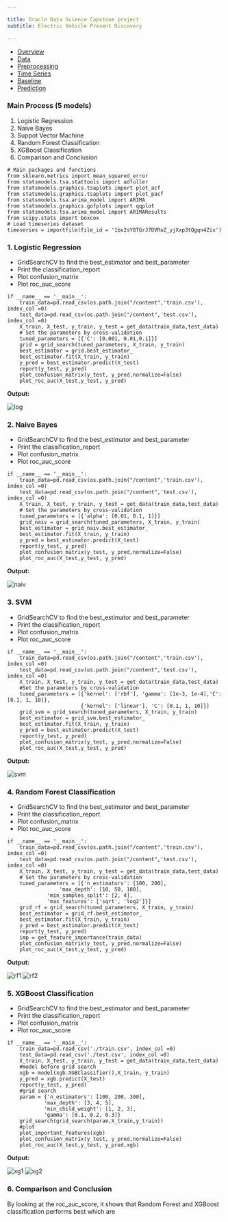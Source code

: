 ```yaml
---

title: Oracle Data Science Capstone project
subtitle: Electric Vehicle Present Discovery

---
```


   <link rel="stylesheet" type="text/css" href="css/main.css" />

   <div id= "main">
		<div id="menubar">
			<ul id="menu">
			    <li><a href="https://monarch2018.github.io/ev_prediction/index.html">Overview</a></li>
			    <li><a href="https://monarch2018.github.io/ev_prediction/data/">Data</a></li>
			    <li><a href="https://monarch2018.github.io/ev_prediction/preprocessing/">Preprocessing</a></li>
			    <li><a href="https://monarch2018.github.io/ev_prediction/timeseries/">Time Series</a></li>
			    <li class = "selected"><a href="https://monarch2018.github.io/ev_prediction/baseline/">Baseline</a></li>
			    <li><a href="https://monarch2018.github.io/ev_prediction/prediction/">Prediction</a></li>
			</ul>
		</div>
	
   </div>

### Main Process (5 models)
1. Logistic Regression 
2. Naive Bayes
3. Suppot Vector Machine
4. Random Forest Classification
4. XGBoost Classification
5. Comparison and Conclusion

```
# Main packages and functions
from sklearn.metrics import mean_squared_error
from statsmodels.tsa.stattools import adfuller
from statsmodels.graphics.tsaplots import plot_acf
from statsmodels.graphics.tsaplots import plot_pacf
from statsmodels.tsa.arima_model import ARIMA
from statsmodels.graphics.gofplots import qqplot
from statsmodels.tsa.arima_model import ARIMAResults
from scipy.stats import boxcox
# Load timeseries dataset
timeseries = importfile(file_id = '1bx2sY8TGrJ7DVRoZ_yjXxp3tQgqn4Zix')
```

### 1. Logistic Regression

- GridSearchCV to find the best_estimator and best_parameter
- Print the classification_report
- Plot confusion_matrix
- Plot roc_auc_score 

```
if __name__ == '__main__':
    train_data=pd.read_csv(os.path.join("/content",'train.csv'), index_col =0)
    test_data=pd.read_csv(os.path.join("/content",'test.csv'), index_col =0)
    X_train, X_test, y_train, y_test = get_data(train_data,test_data)
    # Set the parameters by cross-validation
    tuned_parameters = [{'C': [0.001, 0.01,0.1]}]
    grid = grid_search(tuned_parameters, X_train, y_train)
    best_estimator = grid.best_estimator_
    best_estimator.fit(X_train, y_train)
    y_pred = best_estimator.predict(X_test)
    report(y_test, y_pred)
    plot_confusion_matrix(y_test, y_pred,normalize=False)
    plot_roc_auc(X_test,y_test, y_pred)
```

**Output:**

![log](/img/log.png#log)

### 2. Naive Bayes

- GridSearchCV to find the best_estimator and best_parameter
- Print the classification_report
- Plot confusion_matrix
- Plot roc_auc_score 

```
if __name__ == '__main__':
    train_data=pd.read_csv(os.path.join("/content",'train.csv'), index_col =0)
    test_data=pd.read_csv(os.path.join("/content",'test.csv'), index_col =0)
    X_train, X_test, y_train, y_test = get_data(train_data,test_data)
    # Set the parameters by cross-validation
    tuned_parameters = [{'alpha': [0.01, 0.1, 1]}]
    grid_naiv = grid_search(tuned_parameters, X_train, y_train)
    best_estimator = grid_naiv.best_estimator_
    best_estimator.fit(X_train, y_train)
    y_pred = best_estimator.predict(X_test)
    report(y_test, y_pred)
    plot_confusion_matrix(y_test, y_pred,normalize=False)
    plot_roc_auc(X_test,y_test, y_pred)
```

**Output:**

![naiv](/img/naiv.png#naiv)

### 3. SVM

- GridSearchCV to find the best_estimator and best_parameter
- Print the classification_report
- Plot confusion_matrix
- Plot roc_auc_score 

```
if __name__ == '__main__':
    train_data=pd.read_csv(os.path.join("/content",'train.csv'), index_col =0)
    test_data=pd.read_csv(os.path.join("/content",'test.csv'), index_col =0)
    X_train, X_test, y_train, y_test = get_data(train_data,test_data)
    #Set the parameters by cross-validation
    tuned_parameters = [{'kernel': ['rbf'], 'gamma': [1e-3, 1e-4],'C': [0.1, 1, 10]},
                        {'kernel': ['linear'], 'C': [0.1, 1, 10]}]
    grid_svm = grid_search(tuned_parameters, X_train, y_train)
    best_estimator = grid_svm.best_estimator_
    best_estimator.fit(X_train, y_train)
    y_pred = best_estimator.predict(X_test)
    report(y_test, y_pred)
    plot_confusion_matrix(y_test, y_pred,normalize=False)
    plot_roc_auc(X_test,y_test, y_pred)
```

**Output:**

![svm](/img/svm.png#svm)

### 4. Random Forest Classification

- GridSearchCV to find the best_estimator and best_parameter
- Print the classification_report
- Plot confusion_matrix
- Plot roc_auc_score 

```
if __name__ == '__main__':
    train_data=pd.read_csv(os.path.join("/content",'train.csv'), index_col =0)
    test_data=pd.read_csv(os.path.join("/content",'test.csv'), index_col =0)
    X_train, X_test, y_train, y_test = get_data(train_data,test_data)
    # Set the parameters by cross-validation
    tuned_parameters = [{'n_estimators': [100, 200], 
    			 'max_depth': [10, 50, 100], 
			 'min_samples_split': [2, 4], 
			 'max_features': ['sqrt', 'log2']}]
    grid_rf = grid_search(tuned_parameters, X_train, y_train)
    best_estimator = grid_rf.best_estimator_
    best_estimator.fit(X_train, y_train)
    y_pred = best_estimator.predict(X_test)
    report(y_test, y_pred)
    imp = get_feature_importance(train_data)
    plot_confusion_matrix(y_test, y_pred,normalize=False)
    plot_roc_auc(X_test,y_test, y_pred)
```

**Output:**

![rf1](/img/rf1.png#rf1)
![rf2](/img/rf2.png#rf2)

### 5. XGBoost Classification

- GridSearchCV to find the best_estimator and best_parameter
- Print the classification_report
- Plot confusion_matrix
- Plot roc_auc_score

```
if __name__ == '__main__':
    train_data=pd.read_csv('./train.csv', index_col =0)
    test_data=pd.read_csv('./test.csv', index_col =0)
    X_train, X_test, y_train, y_test = get_data(train_data,test_data)
    #model before grid search
    xgb = model(xgb.XGBClassifier(),X_train, y_train)
    y_pred = xgb.predict(X_test)
    report(y_test, y_pred)
    #grid search
    param = {'n_estimators': [100, 200, 300],
            'max_depth': [3, 4, 5], 
            'min_child_weight': [1, 2, 3],
            'gamma': [0.1, 0.2, 0.3]}
    grid_search(grid_search(param,X_train,y_train))
    #plot
    plot_important_features(xgb)
    plot_confusion_matrix(y_test, y_pred,normalize=False)
    plot_roc_auc(X_test,y_test, y_pred,xgb)
```

**Output:**

![xg1](/img/xg1.png#xg1)
![xg2](/img/xg2.png#xg2)


### 6. Comparison and Conclusion
By looking at the roc_auc_score, it shows that Random Forest and XGBoost classification performs best which are 
